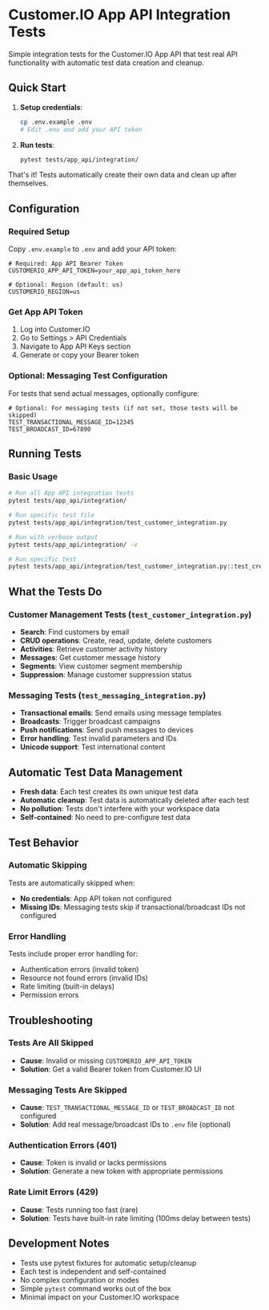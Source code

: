 # Customer.IO App API Integration Tests

Simple integration tests for the Customer.IO App API that test real API functionality with automatic test data creation and cleanup.

## Quick Start

1. **Setup credentials**:
   ```bash
   cp .env.example .env
   # Edit .env and add your API token
   ```

2. **Run tests**:
   ```bash
   pytest tests/app_api/integration/
   ```

That's it! Tests automatically create their own data and clean up after themselves.

## Configuration

### Required Setup

Copy `.env.example` to `.env` and add your API token:

```env
# Required: App API Bearer Token
CUSTOMERIO_APP_API_TOKEN=your_app_api_token_here

# Optional: Region (default: us)
CUSTOMERIO_REGION=us
```

### Get App API Token

1. Log into Customer.IO
2. Go to Settings > API Credentials
3. Navigate to App API Keys section
4. Generate or copy your Bearer token

### Optional: Messaging Test Configuration

For tests that send actual messages, optionally configure:

```env
# Optional: For messaging tests (if not set, those tests will be skipped)
TEST_TRANSACTIONAL_MESSAGE_ID=12345
TEST_BROADCAST_ID=67890
```

## Running Tests

### Basic Usage

```bash
# Run all App API integration tests
pytest tests/app_api/integration/

# Run specific test file
pytest tests/app_api/integration/test_customer_integration.py

# Run with verbose output
pytest tests/app_api/integration/ -v

# Run specific test
pytest tests/app_api/integration/test_customer_integration.py::test_create_and_delete_customer
```

## What the Tests Do

### Customer Management Tests (`test_customer_integration.py`)
- **Search**: Find customers by email
- **CRUD operations**: Create, read, update, delete customers  
- **Activities**: Retrieve customer activity history
- **Messages**: Get customer message history
- **Segments**: View customer segment membership
- **Suppression**: Manage customer suppression status

### Messaging Tests (`test_messaging_integration.py`)
- **Transactional emails**: Send emails using message templates
- **Broadcasts**: Trigger broadcast campaigns  
- **Push notifications**: Send push messages to devices
- **Error handling**: Test invalid parameters and IDs
- **Unicode support**: Test international content

## Automatic Test Data Management

- **Fresh data**: Each test creates its own unique test data
- **Automatic cleanup**: Test data is automatically deleted after each test
- **No pollution**: Tests don't interfere with your workspace data
- **Self-contained**: No need to pre-configure test data

## Test Behavior

### Automatic Skipping
Tests are automatically skipped when:
- **No credentials**: App API token not configured
- **Missing IDs**: Messaging tests skip if transactional/broadcast IDs not configured

### Error Handling
Tests include proper error handling for:
- Authentication errors (invalid token)
- Resource not found errors (invalid IDs)
- Rate limiting (built-in delays)
- Permission errors

## Troubleshooting

### Tests Are All Skipped
- **Cause**: Invalid or missing `CUSTOMERIO_APP_API_TOKEN`
- **Solution**: Get a valid Bearer token from Customer.IO UI

### Messaging Tests Are Skipped
- **Cause**: `TEST_TRANSACTIONAL_MESSAGE_ID` or `TEST_BROADCAST_ID` not configured
- **Solution**: Add real message/broadcast IDs to `.env` file (optional)

### Authentication Errors (401)
- **Cause**: Token is invalid or lacks permissions
- **Solution**: Generate a new token with appropriate permissions

### Rate Limit Errors (429)
- **Cause**: Tests running too fast (rare)
- **Solution**: Tests have built-in rate limiting (100ms delay between tests)

## Development Notes

- Tests use pytest fixtures for automatic setup/cleanup
- Each test is independent and self-contained
- No complex configuration or modes
- Simple `pytest` command works out of the box
- Minimal impact on your Customer.IO workspace